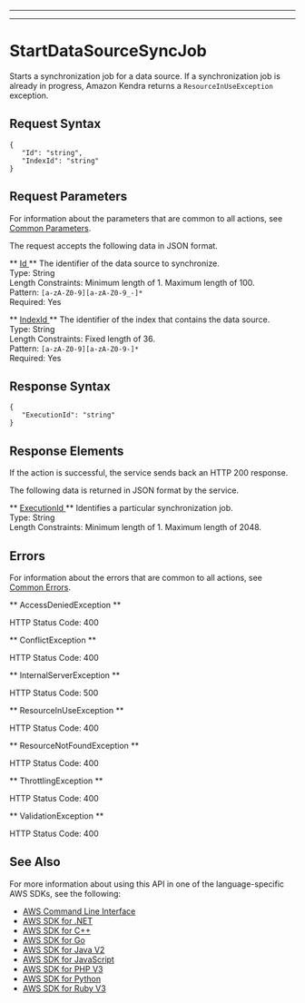 --------

--------

# StartDataSourceSyncJob<a name="API_StartDataSourceSyncJob"></a>

Starts a synchronization job for a data source\. If a synchronization job is already in progress, Amazon Kendra returns a `ResourceInUseException` exception\.

## Request Syntax<a name="API_StartDataSourceSyncJob_RequestSyntax"></a>

```
{
   "Id": "string",
   "IndexId": "string"
}
```

## Request Parameters<a name="API_StartDataSourceSyncJob_RequestParameters"></a>

For information about the parameters that are common to all actions, see [Common Parameters](CommonParameters.md)\.

The request accepts the following data in JSON format\.

 ** [ Id ](#API_StartDataSourceSyncJob_RequestSyntax) **   <a name="Kendra-StartDataSourceSyncJob-request-Id"></a>
The identifier of the data source to synchronize\.  
Type: String  
Length Constraints: Minimum length of 1\. Maximum length of 100\.  
Pattern: `[a-zA-Z0-9][a-zA-Z0-9_-]*`   
Required: Yes

 ** [ IndexId ](#API_StartDataSourceSyncJob_RequestSyntax) **   <a name="Kendra-StartDataSourceSyncJob-request-IndexId"></a>
The identifier of the index that contains the data source\.  
Type: String  
Length Constraints: Fixed length of 36\.  
Pattern: `[a-zA-Z0-9][a-zA-Z0-9-]*`   
Required: Yes

## Response Syntax<a name="API_StartDataSourceSyncJob_ResponseSyntax"></a>

```
{
   "ExecutionId": "string"
}
```

## Response Elements<a name="API_StartDataSourceSyncJob_ResponseElements"></a>

If the action is successful, the service sends back an HTTP 200 response\.

The following data is returned in JSON format by the service\.

 ** [ ExecutionId ](#API_StartDataSourceSyncJob_ResponseSyntax) **   <a name="Kendra-StartDataSourceSyncJob-response-ExecutionId"></a>
Identifies a particular synchronization job\.  
Type: String  
Length Constraints: Minimum length of 1\. Maximum length of 2048\.

## Errors<a name="API_StartDataSourceSyncJob_Errors"></a>

For information about the errors that are common to all actions, see [Common Errors](CommonErrors.md)\.

 ** AccessDeniedException **   
  
HTTP Status Code: 400

 ** ConflictException **   
  
HTTP Status Code: 400

 ** InternalServerException **   
  
HTTP Status Code: 500

 ** ResourceInUseException **   
  
HTTP Status Code: 400

 ** ResourceNotFoundException **   
  
HTTP Status Code: 400

 ** ThrottlingException **   
  
HTTP Status Code: 400

 ** ValidationException **   
  
HTTP Status Code: 400

## See Also<a name="API_StartDataSourceSyncJob_SeeAlso"></a>

For more information about using this API in one of the language\-specific AWS SDKs, see the following:
+  [ AWS Command Line Interface](https://docs.aws.amazon.com/goto/aws-cli/kendra-2019-02-03/StartDataSourceSyncJob) 
+  [ AWS SDK for \.NET](https://docs.aws.amazon.com/goto/DotNetSDKV3/kendra-2019-02-03/StartDataSourceSyncJob) 
+  [ AWS SDK for C\+\+](https://docs.aws.amazon.com/goto/SdkForCpp/kendra-2019-02-03/StartDataSourceSyncJob) 
+  [ AWS SDK for Go](https://docs.aws.amazon.com/goto/SdkForGoV1/kendra-2019-02-03/StartDataSourceSyncJob) 
+  [ AWS SDK for Java V2](https://docs.aws.amazon.com/goto/SdkForJavaV2/kendra-2019-02-03/StartDataSourceSyncJob) 
+  [ AWS SDK for JavaScript](https://docs.aws.amazon.com/goto/AWSJavaScriptSDK/kendra-2019-02-03/StartDataSourceSyncJob) 
+  [ AWS SDK for PHP V3](https://docs.aws.amazon.com/goto/SdkForPHPV3/kendra-2019-02-03/StartDataSourceSyncJob) 
+  [ AWS SDK for Python](https://docs.aws.amazon.com/goto/boto3/kendra-2019-02-03/StartDataSourceSyncJob) 
+  [ AWS SDK for Ruby V3](https://docs.aws.amazon.com/goto/SdkForRubyV3/kendra-2019-02-03/StartDataSourceSyncJob) 